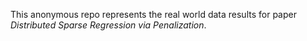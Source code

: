 This anonymous repo represents the real world data results for paper *Distributed Sparse Regression via Penalization*.
